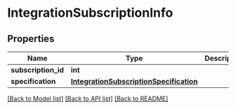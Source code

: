 # IntegrationSubscriptionInfo

## Properties
Name | Type | Description | Notes
------------ | ------------- | ------------- | -------------
**subscription_id** | **int** |  | [optional] 
**specification** | [**IntegrationSubscriptionSpecification**](IntegrationSubscriptionSpecification.md) |  | 

[[Back to Model list]](../README.md#documentation-for-models) [[Back to API list]](../README.md#documentation-for-api-endpoints) [[Back to README]](../README.md)


